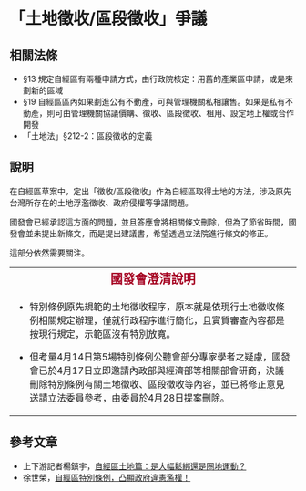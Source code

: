 # 「土地徵收/區段徵收」爭議

## 相關法條

* §13 規定自經區有兩種申請方式，由行政院核定：用舊的產業區申請，或是來劃新的區域
* §19 自經區區內如果劃進公有不動產，可與管理機關私相讓售。如果是私有不動產，則可由管理機關協議價購、徵收、區段徵收、租用、設定地上權或合作開發
* 「土地法」§212-2：區段徵收的定義

## 說明

在自經區草案中，定出「徵收/區段徵收」作為自經區取得土地的方法，涉及原先台灣所存在的土地浮濫徵收、政府侵權等爭議問題。

國發會已經承認這方面的問題，並且答應會將相關條文刪除，但為了節省時間，國發會並未提出新條文，而是提出建議書，希望透過立法院進行條文的修正。

這部分依然需要關注。
<table border="0">
<tbody>
<tr>
<td style="text-align: center;"><strong><span style="font-size: 16pt; font-family: 微軟正黑體, sans-serif; font-style: normal; font-variant: normal; line-height: normal; color: #a50021;" lang="ZH-TW">國發會澄清說明</span></strong></td>
</tr>
<tr>
<td>
<ul>
<li>
<p>特別條例原先規範的土地徵收程序，原本就是依現行土地徵收條例相關規定辦理，僅就行政程序進行簡化，且實質審查內容都是按現行規定，示範區沒有特別放寬。</p>
</li>
<li>
<p>但考量4月14日第5場特別條例公聽會部分專家學者之疑慮，國發會已於4月17日立即邀請內政部與經濟部等相關部會研商，決議刪除特別條例有關土地徵收、區段徵收等內容，並已將修正意見送請立法委員參考，由委員於4月28日提案刪除。</p>
</li>
</ul>
</td>
</tr>
</tbody>
</table>

## 參考文章
* 上下游記者楊鎮宇，[自經區土地篇：是大幅鬆綁還是圈地運動？](http://www.newsmarket.com.tw/blog/48714/)
* 徐世榮，[自經區特別條例，凸顯政府違憲濫權！](http://musou.tw/focuses/79)
